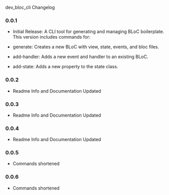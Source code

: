 dev_bloc_cli Changelog
### 0.0.1
* Initial Release: A CLI tool for generating and managing BLoC boilerplate. This version includes commands for:

* generate: Creates a new BLoC with view, state, events, and bloc files.

* add-handler: Adds a new event and handler to an existing BLoC.

* add-state: Adds a new property to the state class.

### 0.0.2
* Readme Info and Documentation Updated

### 0.0.3
* Readme Info and Documentation Updated

### 0.0.4
* Readme Info and Documentation Updated

### 0.0.5
* Commands shortened

### 0.0.6
* Commands shortened